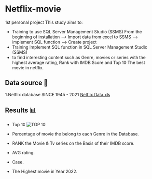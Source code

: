 # Netflix-movie
1st personal project
This study aims to:

- Training to use SQL Server Management Studio (SSMS) From the beginning of installation --> Import data from excel to SSMS --> implement SQL function --> Create project 
- Training Implement SQL function in SQL Server Management Studio (SSMS) 
- to find interesting content such as Genre, movies or series with the highest average rating, Rank with IMDB Score and Top 10 The best movie in netflix.

## Data source 📁

1.Netflix database SINCE 1945 - 2021 [Netflix Data.xls](https://github.com/kwatcharapong2543/Netflix-movie/files/14229613/Netflix.Data.xls)

## Results 📊


- Top 10
![TOP 10](https://github.com/kwatcharapong2543/Netflix-movie/assets/158846091/c521a54f-4ec2-42a5-8f32-bd752cf165ed)




- Percentage of movie the belong to each Genre in the Database.


- RANK the Movie & Tv series on the Basis of their IMDB score.


- AVG rating.


- Case.


- The Highest movie in Year 2022.


